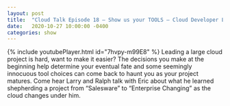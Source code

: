```yaml
---
layout: post
title:  "Cloud Talk Episode 18 – Show us your TOOLS – Cloud Developer Life with Erin Means and the Cloud Talk Show gang"
date:   2020-10-27 10:00:00 -0400
categories: show
--- 
```

{% include youtubePlayer.html id="7hvpy-m99E8" %} 
Leading a large cloud project is hard, want to make it easier? The decisions you make at the beginning help determine your eventual fate and some seemingly innocuous tool choices can come back to haunt you as your project matures. Come hear Larry and Ralph talk with Eric about what he learned shepherding a project from “Salesware” to “Enterprise Changing” as the cloud changes under him.
